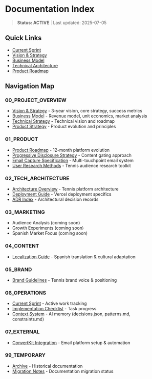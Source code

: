 # Documentation Index

> **Status: ACTIVE** | Last updated: 2025-07-05

## Quick Links
- [Current Sprint](../06_OPERATIONS/current-sprint.md)
- [Vision & Strategy](vision.md)
- [Business Model](business-model.md)
- [Technical Architecture](../02_TECH_ARCHITECTURE/architecture-overview.md)
- [Product Roadmap](../01_PRODUCT/roadmap.md)

## Navigation Map

### 00_PROJECT_OVERVIEW
- [Vision & Strategy](vision.md) - 3-year vision, core strategy, success metrics
- [Business Model](business-model.md) - Revenue model, unit economics, market analysis
- [Technical Strategy](../02_TECH_ARCHITECTURE/technical-strategy.md) - Technical vision and roadmap
- [Product Strategy](../01_PRODUCT/product-strategy.md) - Product evolution and principles

### 01_PRODUCT
- [Product Roadmap](../01_PRODUCT/roadmap.md) - 12-month platform evolution
- [Progressive Disclosure Strategy](../01_PRODUCT/progressive-disclosure-strategy.md) - Content gating approach
- [Email Capture Specification](../01_PRODUCT/features/email-capture-spec.md) - Multi-touchpoint email system
- [User Research Methods](../01_PRODUCT/user-research-methods.md) - Tennis audience research toolkit

### 02_TECH_ARCHITECTURE
- [Architecture Overview](../02_TECH_ARCHITECTURE/architecture-overview.md) - Tennis platform architecture
- [Deployment Guide](../02_TECH_ARCHITECTURE/deployment-guide.md) - Vercel deployment specifics
- [ADR Index](../02_TECH_ARCHITECTURE/adr/README.md) - Architectural decision records

### 03_MARKETING
- Audience Analysis (coming soon)
- Growth Experiments (coming soon)
- Spanish Market Focus (coming soon)

### 04_CONTENT
- [Localization Guide](../04_CONTENT/localization-guide.md) - Spanish translation & cultural adaptation

### 05_BRAND
- [Brand Guidelines](../05_BRAND/brand-guidelines.md) - Tennis brand voice & positioning

### 06_OPERATIONS
- [Current Sprint](../06_OPERATIONS/current-sprint.md) - Active work tracking
- [Implementation Checklist](../06_OPERATIONS/implementation-checklist.md) - Task progress
- [Context System](../06_OPERATIONS/context/) - AI memory (decisions.json, patterns.md, constraints.md)

### 07_EXTERNAL
- [ConvertKit Integration](../07_EXTERNAL/convertkit-integration.md) - Email platform setup & automation

### 99_TEMPORARY
- [Archive](../99_TEMPORARY/archive/) - Historical documentation
- [Migration Notes](../migration-tracker.md) - Documentation migration status
